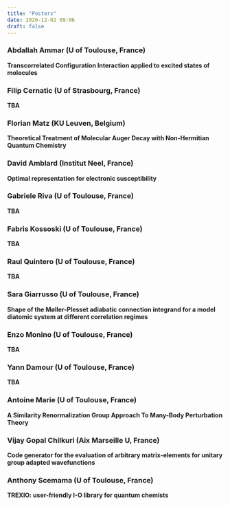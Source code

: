 ```yaml
---
title: "Posters"
date: 2020-12-02 09:06
draft: false
---
```


### Abdallah Ammar (U of Toulouse, France) 
**Transcorrelated Configuration Interaction applied to excited states of molecules**

### Filip Cernatic (U of Strasbourg, France) 
**TBA**

### Florian Matz (KU Leuven, Belgium) 
**Theoretical Treatment of Molecular Auger Decay with Non-Hermitian Quantum Chemistry**

### David Amblard (Institut Neel, France) 
**Optimal representation for electronic susceptibility**

### Gabriele Riva (U of Toulouse, France) 
**TBA**

### Fabris Kossoski (U of Toulouse, France)
**TBA**

### Raul Quintero (U of Toulouse, France)
**TBA**

### Sara Giarrusso (U of Toulouse, France)
**Shape of the Møller-Plesset adiabatic connection integrand for a model diatomic system at different correlation regimes**

### Enzo Monino (U of Toulouse, France)
**TBA**

### Yann Damour (U of Toulouse, France)
**TBA**

### Antoine Marie (U of Toulouse, France)
**A Similarity Renormalization Group Approach To Many-Body Perturbation Theory**

### Vijay Gopal Chilkuri (Aix Marseille U, France)
**Code generator for the evaluation of arbitrary matrix-elements for unitary group adapted wavefunctions**

### Anthony Scemama (U of Toulouse, France)
**TREXIO: user-friendly I-O library for quantum chemists**

